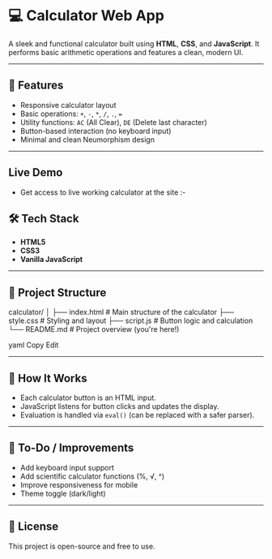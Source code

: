 # 💻 Calculator Web App

A sleek and functional calculator built using **HTML**, **CSS**, and **JavaScript**. It performs basic arithmetic operations and features a clean, modern UI.

---

## 🚀 Features

- Responsive calculator layout
- Basic operations: `+`, `-`, `*`, `/`, `.`, `=`
- Utility functions: `AC` (All Clear), `DE` (Delete last character)
- Button-based interaction (no keyboard input)
- Minimal and clean Neumorphism design

---

## Live Demo
 - Get access to live working calculator at the site :- 

## 🛠️ Tech Stack

- **HTML5**
- **CSS3**
- **Vanilla JavaScript**

---

## 📂 Project Structure

calculator/
│
├── index.html # Main structure of the calculator
├── style.css # Styling and layout
├── script.js # Button logic and calculation
└── README.md # Project overview (you're here!)

yaml
Copy
Edit

---

## 🔧 How It Works

- Each calculator button is an HTML input.
- JavaScript listens for button clicks and updates the display.
- Evaluation is handled via `eval()` (can be replaced with a safer parser).

---

## 📌 To-Do / Improvements

- Add keyboard input support
- Add scientific calculator functions (%, √, ^)
- Improve responsiveness for mobile
- Theme toggle (dark/light)

---

## 📜 License

This project is open-source and free to use.
